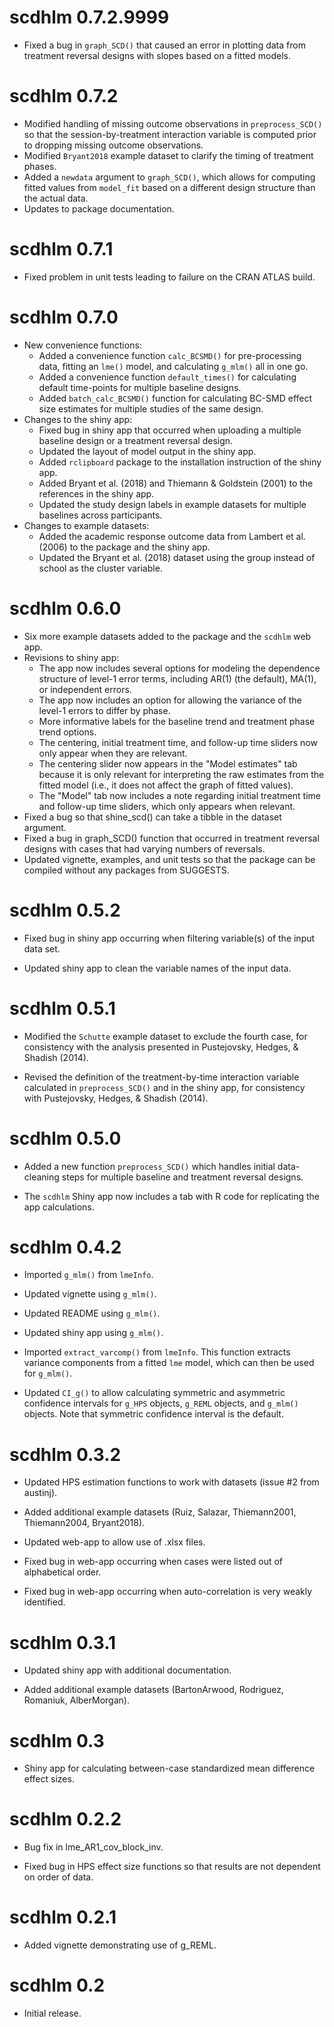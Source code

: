# scdhlm 0.7.2.9999

* Fixed a bug in `graph_SCD()` that caused an error in plotting data from treatment reversal designs with slopes based on a fitted models.

# scdhlm 0.7.2

* Modified handling of missing outcome observations in `preprocess_SCD()` so that the session-by-treatment interaction variable is computed prior to dropping missing outcome observations. 
* Modified `Bryant2018` example dataset to clarify the timing of treatment phases.
* Added a `newdata` argument to `graph_SCD()`, which allows for computing fitted values from `model_fit` based on a different design structure than the actual data.
* Updates to package documentation.

# scdhlm 0.7.1

* Fixed problem in unit tests leading to failure on the CRAN ATLAS build. 

# scdhlm 0.7.0

* New convenience functions:
  * Added a convenience function `calc_BCSMD()` for pre-processing data, fitting an `lme()` model, and calculating `g_mlm()` all in one go.
  * Added a convenience function `default_times()` for calculating default time-points for multiple baseline designs.
  * Added `batch_calc_BCSMD()` function for calculating BC-SMD effect size estimates for multiple studies of the same design.
* Changes to the shiny app:
  * Fixed bug in shiny app that occurred when uploading a multiple baseline design or a treatment reversal design.
  * Updated the layout of model output in the shiny app.
  * Added `rclipboard` package to the installation instruction of the shiny app.
  * Added Bryant et al. (2018) and Thiemann & Goldstein (2001) to the references in the shiny app.
  * Updated the study design labels in example datasets for multiple baselines across participants.
* Changes to example datasets:
  * Added the academic response outcome data from Lambert et al. (2006) to the package and the shiny app.
  * Updated the Bryant et al. (2018) dataset using the group instead of school as the cluster variable.


# scdhlm 0.6.0

* Six more example datasets added to the package and the `scdhlm` web app.
* Revisions to shiny app: 
  * The app now includes several options for modeling the dependence structure of level-1 error terms, including AR(1) (the default), MA(1), or independent errors.
  * The app now includes an option for allowing the variance of the level-1 errors to differ by phase.
  * More informative labels for the baseline trend and treatment phase trend options.
  * The centering, initial treatment time, and follow-up time sliders now only appear when they are relevant. 
  * The centering slider now appears in the "Model estimates" tab because it is only relevant for interpreting the raw estimates from the fitted model (i.e., it does not affect the graph of fitted values). 
  * The "Model" tab now includes a note regarding initial treatment time and follow-up time sliders, which only appears when relevant.
* Fixed a bug so that shine_scd() can take a tibble in the dataset argument.
* Fixed a bug in graph_SCD() function that occurred in treatment reversal designs with cases that had varying numbers of reversals.
* Updated vignette, examples, and unit tests so that the package can be compiled without any packages from SUGGESTS.

# scdhlm 0.5.2

* Fixed bug in shiny app occurring when filtering variable(s) of the input data set.

* Updated shiny app to clean the variable names of the input data.

# scdhlm 0.5.1

* Modified the `Schutte` example dataset to exclude the fourth case, for consistency with the analysis presented in Pustejovsky, Hedges, & Shadish (2014).

* Revised the definition of the treatment-by-time interaction variable calculated in `preprocess_SCD()` and in the shiny app, for consistency with Pustejovsky, Hedges, & Shadish (2014).

# scdhlm 0.5.0

* Added a new function `preprocess_SCD()` which handles initial data-cleaning steps for multiple baseline and treatment reversal designs.

* The `scdhlm` Shiny app now includes a tab with R code for replicating the app calculations.

# scdhlm 0.4.2

* Imported `g_mlm()` from `lmeInfo`.

* Updated vignette using `g_mlm()`.

* Updated README using `g_mlm()`.

* Updated shiny app using `g_mlm()`.

* Imported `extract_varcomp()` from `lmeInfo`. This function extracts variance components from a fitted `lme` model, which can then be used for `g_mlm()`.

* Updated `CI_g()` to allow calculating symmetric and asymmetric confidence intervals for `g_HPS` objects, `g_REML` objects, and `g_mlm()` objects. Note that symmetric confidence interval is the default.

# scdhlm 0.3.2

* Updated HPS estimation functions to work with datasets (issue #2 from austinj).

* Added additional example datasets (Ruiz, Salazar, Thiemann2001, Thiemann2004, Bryant2018).

* Updated web-app to allow use of .xlsx files.

* Fixed bug in web-app occurring when cases were listed out of alphabetical order.

* Fixed bug in web-app occurring when auto-correlation is very weakly identified.

# scdhlm 0.3.1

* Updated shiny app with additional documentation.

* Added additional example datasets (BartonArwood, Rodriguez, Romaniuk, AlberMorgan).

# scdhlm 0.3

* Shiny app for calculating between-case standardized mean difference effect sizes.

# scdhlm 0.2.2

* Bug fix in lme_AR1_cov_block_inv.

* Fixed bug in HPS effect size functions so that results are not dependent on order of data.

# scdhlm 0.2.1

* Added vignette demonstrating use of g_REML.

# scdhlm 0.2

* Initial release.
